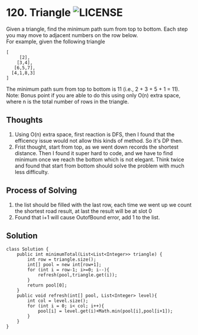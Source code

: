 # 120. Triangle ![LICENSE](https://img.shields.io/badge/Rank-Medium-orange)
Given a triangle, find the minimum path sum from top to bottom. Each step you may move to adjacent numbers on the row below.  
For example, given the following triangle
```
[
     [2],
    [3,4],
   [6,5,7],
  [4,1,8,3]
]
```
The minimum path sum from top to bottom is 11 (i.e., 2 + 3 + 5 + 1 = 11).
Note:
Bonus point if you are able to do this using only O(n) extra space, where n is the total number of rows in the triangle.
## Thoughts
1. Using O(n) extra space, first reaction is DFS, then I found that the efficency issue would not allow this kinds of method. So it's DP then.
2. Frist thought, start from top, as we went down records the shortest distance. Then I found it super hard to code, and we have to find minimum once we reach the bottom which is not elegant. Think twice and found that start from bottom should solve the problem with much less difficulty.
## Process of Solving
1. the list should be filled with the last row, each time we went up we count the shortest road result, at last the result will be at slot 0
2. Found that i+1 will cause OutofBound error, add 1 to the list.

## Solution
```
class Solution {
    public int minimumTotal(List<List<Integer>> triangle) {
        int row = triangle.size();
        int[] pool = new int[row+1];
        for (int i = row-1; i>=0; i--){
            refresh(pool,triangle.get(i));
        }
        return pool[0];
    }
    public void refresh(int[] pool, List<Integer> level){
        int col = level.size();
        for (int i = 0; i< col; i++){
            pool[i] = level.get(i)+Math.min(pool[i],pool[i+1]);
        }
    }
}
```